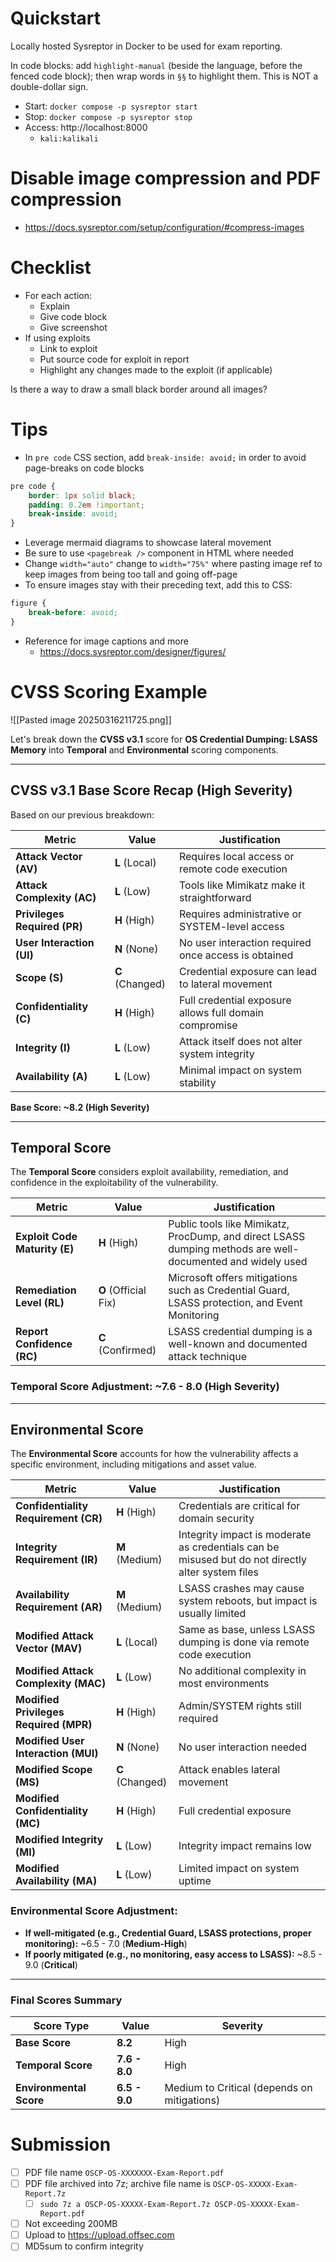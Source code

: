 
# Quickstart
Locally hosted Sysreptor in Docker to be used for exam reporting. 

In code blocks: add `highlight-manual` (beside the language, before the fenced code block); then wrap words in `§§` to highlight them. This is NOT a double-dollar sign.

- Start: `docker compose -p sysreptor start`
- Stop:  `docker compose -p sysreptor stop`
- Access: http://localhost:8000
	- `kali:kalikali`

# Disable image compression and PDF compression
- https://docs.sysreptor.com/setup/configuration/#compress-images

# Checklist
- For each action:
	- Explain
	- Give code block
	- Give screenshot
- If using exploits
	- Link to exploit
	- Put source code for exploit in report
	- Highlight any changes made to the exploit (if applicable)

Is there a way to draw a small black border around all images?
# Tips
- In `pre code` CSS section, add `break-inside: avoid;` in order to avoid page-breaks on code blocks
```CSS
pre code {
    border: 1px solid black;
    padding: 0.2em !important;
    break-inside: avoid;
}
```
- Leverage mermaid diagrams to showcase lateral movement
- Be sure to use `<pagebreak />` component in HTML where needed
- Change `width="auto"` change to `width="75%"` where pasting image ref to keep images from being too tall and going off-page
- To ensure images stay with their preceding text, add this to CSS:
```CSS
figure {
    break-before: avoid;
}
```
- Reference for image captions and more
	- https://docs.sysreptor.com/designer/figures/

# CVSS Scoring Example

![[Pasted image 20250316211725.png]]

Let's break down the **CVSS v3.1** score for **OS Credential Dumping: LSASS Memory** into **Temporal** and **Environmental** scoring components.

---

## **CVSS v3.1 Base Score Recap (High Severity)**
Based on our previous breakdown:

| **Metric**              | **Value** | **Justification** |
|------------------------|----------|------------------|
| **Attack Vector (AV)**  | **L** (Local) | Requires local access or remote code execution |
| **Attack Complexity (AC)** | **L** (Low) | Tools like Mimikatz make it straightforward |
| **Privileges Required (PR)** | **H** (High) | Requires administrative or SYSTEM-level access |
| **User Interaction (UI)** | **N** (None) | No user interaction required once access is obtained |
| **Scope (S)** | **C** (Changed) | Credential exposure can lead to lateral movement |
| **Confidentiality (C)** | **H** (High) | Full credential exposure allows full domain compromise |
| **Integrity (I)** | **L** (Low) | Attack itself does not alter system integrity |
| **Availability (A)** | **L** (Low) | Minimal impact on system stability |

**Base Score: ~8.2 (High Severity)**

---

## **Temporal Score**
The **Temporal Score** considers exploit availability, remediation, and confidence in the exploitability of the vulnerability.

| **Metric**                | **Value** | **Justification** |
|--------------------------|----------|------------------|
| **Exploit Code Maturity (E)** | **H** (High) | Public tools like Mimikatz, ProcDump, and direct LSASS dumping methods are well-documented and widely used |
| **Remediation Level (RL)** | **O** (Official Fix) | Microsoft offers mitigations such as Credential Guard, LSASS protection, and Event Monitoring |
| **Report Confidence (RC)** | **C** (Confirmed) | LSASS credential dumping is a well-known and documented attack technique |

### **Temporal Score Adjustment: ~7.6 - 8.0 (High Severity)**

---

## **Environmental Score**
The **Environmental Score** accounts for how the vulnerability affects a specific environment, including mitigations and asset value.

| **Metric**                | **Value** | **Justification** |
|--------------------------|----------|------------------|
| **Confidentiality Requirement (CR)** | **H** (High) | Credentials are critical for domain security |
| **Integrity Requirement (IR)** | **M** (Medium) | Integrity impact is moderate as credentials can be misused but do not directly alter system files |
| **Availability Requirement (AR)** | **M** (Medium) | LSASS crashes may cause system reboots, but impact is usually limited |
| **Modified Attack Vector (MAV)** | **L** (Local) | Same as base, unless LSASS dumping is done via remote code execution |
| **Modified Attack Complexity (MAC)** | **L** (Low) | No additional complexity in most environments |
| **Modified Privileges Required (MPR)** | **H** (High) | Admin/SYSTEM rights still required |
| **Modified User Interaction (MUI)** | **N** (None) | No user interaction needed |
| **Modified Scope (MS)** | **C** (Changed) | Attack enables lateral movement |
| **Modified Confidentiality (MC)** | **H** (High) | Full credential exposure |
| **Modified Integrity (MI)** | **L** (Low) | Integrity impact remains low |
| **Modified Availability (MA)** | **L** (Low) | Limited impact on system uptime |

### **Environmental Score Adjustment:**
- **If well-mitigated (e.g., Credential Guard, LSASS protections, proper monitoring):** ~6.5 - 7.0 (**Medium-High**)  
- **If poorly mitigated (e.g., no monitoring, easy access to LSASS):** ~8.5 - 9.0 (**Critical**)  

---

### **Final Scores Summary**
| **Score Type**  | **Value** | **Severity** |
|---------------|---------|------------|
| **Base Score** | **8.2** | High |
| **Temporal Score** | **7.6 - 8.0** | High |
| **Environmental Score** | **6.5 - 9.0** | Medium to Critical (depends on mitigations) |

# Submission
- [ ] PDF file name `OSCP-OS-XXXXXXX-Exam-Report.pdf`
- [ ] PDF file archived into 7z; archive file name is `OSCP-OS-XXXXX-Exam-Report.7z`
	- [ ] `sudo 7z a OSCP-OS-XXXXX-Exam-Report.7z OSCP-OS-XXXXX-Exam-Report.pdf`
- [ ] Not exceeding 200MB
- [ ] Upload to https://upload.offsec.com
- [ ] MD5sum to confirm integrity
